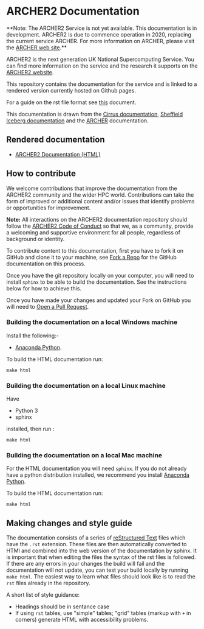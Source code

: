# ARCHER2 Documentation

\*\*Note: The ARCHER2 Service is not yet available. This documentation
is in development. ARCHER2 is due to commence operation in 2020,
replacing the current service ARCHER. For more information on ARCHER,
please visit the [ARCHER web site](http://www.archer.ac.uk).\*\*

ARCHER2 is the next generation UK National Supercomputing Service. You
can find more information on the service and the research it supports on
the [ARCHER2 website](https://www.archer2.ac.uk).

This repository contains the documentation for the service and is linked
to a rendered version currently hosted on Github pages.

For a guide on the rst file format see
[this](http://thomas-cokelaer.info/tutorials/sphinx/rest_syntax.html)
document.

This documentation is drawn from the [Cirrus
documentation](https://github.com/EPCCed/cirrus-docs), [Sheffield
Iceberg documentation](https://github.com/rcgsheffield/sheffield_hpc)
and the [ARCHER](http://www.archer.ac.uk) documentation.

## Rendered documentation

  - [ARCHER2 Documentation (HTML)](https://docs.archer2.ac.uk)

## How to contribute

We welcome contributions that improve the documentation from the ARCHER2
community and the wider HPC world. Contributions can take the form of
improved or additional content and/or Issues that identify problems or
opportunities for improvement.

**Note:** All interactions on the ARCHER2 documentation repository
should follow the [ARCHER2 Code of
Conduct](https://www.archer2.ac.uk/training/code-of-conduct/) so that
we, as a community, provide a welcoming and supportive environment for
all people, regardless of background or identity.

To contribute content to this documentation, first you have to fork it
on GitHub and clone it to your machine, see [Fork a
Repo](https://help.github.com/articles/fork-a-repo/) for the GitHub
documentation on this process.

Once you have the git repository locally on your computer, you will need
to install `sphinx` to be able to build the documentation. See the
instructions below for how to achieve this.

Once you have made your changes and updated your Fork on GitHub you will
need to [Open a Pull
Request](https://help.github.com/articles/using-pull-requests/).

### Building the documentation on a local Windows machine

Install the following:-

  - [Anaconda Python](https://store.continuum.io/cshop/anaconda).

To build the HTML documentation run:

    make html

### Building the documentation on a local Linux machine

Have

  - Python 3
  - sphinx

installed, then run :

    make html

### Building the documentation on a local Mac machine

For the HTML documentation you will need `sphinx`. If you do not already
have a python distribution installed, we recommend you install [Anaconda
Python](https://store.continuum.io/cshop/anaconda).

To build the HTML documentation run:

    make html

## Making changes and style guide

The documentation consists of a series of [reStructured
Text](http://sphinx-doc.org/rest.html) files which have the `.rst`
extension. These files are then automatically converted to HTMl and
combined into the web version of the documentation by sphinx. It is
important that when editing the files the syntax of the rst files is
followed. If there are any errors in your changes the build will fail
and the documentation will not update, you can test your build locally
by running `make html`. The easiest way to learn what files should look
like is to read the `rst` files already in the repository.

A short list of style guidance:

  - Headings should be in sentance case
  - If using `rst` tables, use "simple" tables; "grid" tables (markup
    with `+` in corners) generate HTML with accessibility problems.
